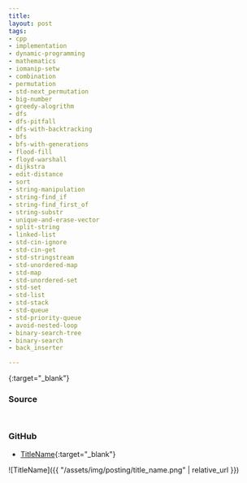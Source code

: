 ```yaml
---
title:
layout: post
tags:
- cpp
- implementation
- dynamic-programming
- mathematics
- iomanip-setw
- combination
- permutation
- std-next_permutation
- big-number
- greedy-alogrithm
- dfs
- dfs-pitfall
- dfs-with-backtracking
- bfs
- bfs-with-generations
- flood-fill
- floyd-warshall
- dijkstra
- edit-distance
- sort
- string-manipulation
- string-find_if
- string-find_first_of
- string-substr
- unique-and-erase-vector
- split-string
- linked-list
- std-cin-ignore
- std-cin-get
- std-stringstream
- std-unordered-map
- std-map
- std-unordered-set
- std-set
- std-list
- std-stack
- std-queue
- std-priority-queue
- avoid-nested-loop
- binary-search-tree
- binary-search
- back_inserter

---
```


<https>{:target="_blank"}

### Source

```cpp



```

### GitHub

- [TitleName](<https://github.com/coolwindjo/algoguru/tree/master/_posts/Done/TitleName>){:target="_blank"}

![TitleName]({{ "/assets/img/posting/title_name.png" | relative_url }})
